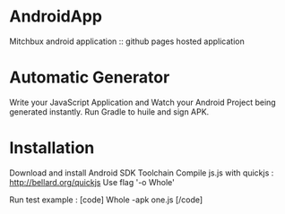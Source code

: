 # AndroidApp
Mitchbux android application :: github pages hosted application

# Automatic Generator
Write your JavaScript Application and Watch your Android Project being generated instantly.
Run Gradle to huile and sign APK.

# Installation
Download and install Android SDK Toolchain
Compile js.js with quickjs : http://bellard.org/quickjs
Use flag '-o Whole'

Run test example : 
[code]
Whole -apk one.js
[/code]
